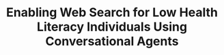 ---
name: "Enabling Web Search For Low Health"
title: "Enabling Web Search for Low Health Literacy Individuals Using Conversational Agents"
project: null
event: "Health Literacy Annual Research Conference (HARC)"
authors:
- name: "Bickmore, T."
- name: "Utami, D."
- name: "Barry, B."
- name: "Henault, L."
- name: "Waite, K."
- name: "Matsuyama, R."
- name: "Paasche-Orlow, M."
year: 2013
resources: null
external_url: null
draft: false
---